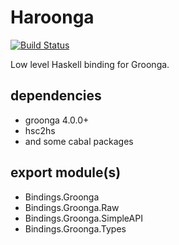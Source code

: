Haroonga
===

[![Build Status](https://travis-ci.org/cosmo0920/haroonga.png?branch=master)](https://travis-ci.org/cosmo0920/haroonga)

Low level Haskell binding for Groonga.

## dependencies

* groonga 4.0.0+
* hsc2hs
* and some cabal packages

## export module(s)

* Bindings.Groonga
* Bindings.Groonga.Raw
* Bindings.Groonga.SimpleAPI
* Bindings.Groonga.Types
